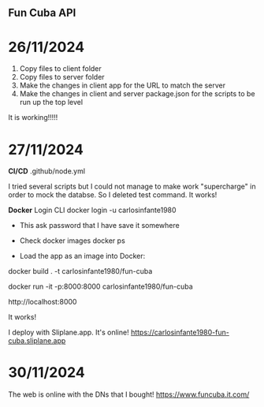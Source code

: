 ## Fun Cuba API

# 26/11/2024

1. Copy files to client folder
2. Copy files to server folder
3. Make the changes in client app for the URL to match the server
4. Make the changes in client and server package.json for the scripts to be run up the top level

It is working!!!!!

# 27/11/2024

**CI/CD**
.github/node.yml

I tried several scripts but I could not manage to make work "supercharge" in order to mock the databse. So I deleted test command. It works!

**Docker**
Login CLI
docker login -u carlosinfante1980

- This ask password that I have save it somewhere

- Check docker images
  docker ps

- Load the app as an image into Docker:

docker build . -t carlosinfante1980/fun-cuba

docker run -it -p:8000:8000 carlosinfante1980/fun-cuba

http://localhost:8000

It works!

I deploy with Sliplane.app. It's online!
https://carlosinfante1980-fun-cuba.sliplane.app

# 30/11/2024

The web is online with the DNs that I bought!
https://www.funcuba.it.com/
